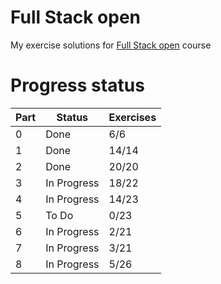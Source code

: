 # Full Stack open

My exercise solutions for [Full Stack open](https://fullstackopen.com/) course

# Progress status

| Part | Status      | Exercises |
| ---- | ----------- | --------- |
| 0    | Done        | 6/6       |
| 1    | Done        | 14/14     |
| 2    | Done        | 20/20     |
| 3    | In Progress | 18/22     |
| 4    | In Progress | 14/23     |
| 5    | To Do       | 0/23      |
| 6    | In Progress | 2/21      |
| 7    | In Progress | 3/21      |
| 8    | In Progress | 5/26      |
